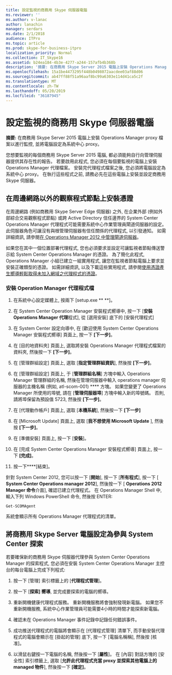 ```yaml
---
title: 設定監視的商務用 Skype 伺服器電腦
ms.reviewer: ''
ms.author: v-lanac
author: lanachin
manager: serdars
ms.date: 2/1/2018
audience: ITPro
ms.topic: article
ms.prod: skype-for-business-itpro
localization_priority: Normal
ms.collection: IT_Skype16
ms.assetid: b24ea184-4b3e-4277-a244-157afb4b368b
description: '摘要: 在商務用 Skype Server 2015 電腦上安裝 Operations Manager 代理程式檔案以進行監控, 並將電腦設定為系統中心 proxy。'
ms.openlocfilehash: 15a1be4473295f448b0498072aacdee03af88d06
ms.sourcegitcommit: ab47ff88f51a96aaf8bc99a6303e114d41ca5c2f
ms.translationtype: MT
ms.contentlocale: zh-TW
ms.lasthandoff: 05/20/2019
ms.locfileid: "36187945"
---
```

# <a name="configure-the-skype-for-business-server-computers-that-will-be-monitored"></a>設定監視的商務用 Skype 伺服器電腦

**摘要:** 在商務用 Skype Server 2015 電腦上安裝 Operations Manager proxy 檔案以進行監控, 並將電腦設定為系統中心 proxy。

您想要監視的每個商務用 Skype Server 2015 電腦, 都必須能夠自行向管理伺服器提供其存在性的報告。 若要啟用此程式, 您必須在每個要監視的電腦上安裝 Operations Manager 代理檔案。 安裝完代理程式檔案之後, 您必須將電腦設定為系統中心 proxy。 在執行這些程式之前, 請務必先在這些電腦上安裝並設定商務用 Skype 伺服器。

## <a name="installing-a-certificate-on-a-watcher-node-located-outside-the-perimeter-network"></a>在周邊網路以外的觀察程式節點上安裝憑證
<a name="watcher_node_outside"> </a>

在周邊網路 (例如商務用 Skype Server Edge 伺服器) 之外, 在企業外部 (例如外部綜合交易觀察程式節點) 或跨 Active Directory 信任邊界的 System Center Operations Manager 代理程式可能需要系統中心作業管理員閘道伺服器的設定。 此伺服器角色可讓沒有與根管理伺服器有信任關係的代理程式, 以引發通知。 如需詳細資訊, 請參閱[在 Operations Manager 2012 中管理閘道伺服器](https://technet.microsoft.com/en-us/library/hh212823.aspx)。

如果您在其中一個位置部署代理程式, 您也必須要求並設定可讓監視者節點傳送警示給 System Center Operations Manager 的憑證。 為了簡化此程式, Operations Manager 小組已建立一組實用程式, 讓您在監視者節點電腦上要求並安裝正確類型的憑證。 如需詳細資訊, 以及下載這些實用程式, 請參閱[使用憑證產生嚮導輕鬆取得未加入網域之代理程式的憑證](https://go.microsoft.com/fwlink/p/?LinkID=267421&amp;amp;clcid=0x409)。

### <a name="installing-the-operation-manager-agent-files"></a>安裝 Operation Manager 代理程式檔

1. 在系統中心設定媒體上, 按兩下 [setup.exe ** **]。

2. 在 System Center Operation Manager 安裝程式嚮導中, 按一下 [**安裝 Operations Manager 代理**程式], 從 [選用安裝] 底下的 [安裝代理程式]

3. 在 System Center 設定向導中, 在 [歡迎使用 System Center Operations Manager 安裝程式嚮導] 頁面上, 按一下 **[下一步]**。

4. 在 [目的地資料夾] 頁面上, 選取將安裝 Operations Manager 代理程式檔案的資料夾, 然後按一下 **[下一步]**。

5. 在 [管理群組設定] 頁面上, 選取 [**指定管理群組資訊**], 然後按 **[下一步]**。

6. 在 [管理群組設定] 頁面上, 于 [**管理群組名稱**] 方塊中輸入 Operations Manager 管理群組的名稱, 然後在管理伺服器中輸入 operations manager 伺服器的主機名稱 (例如, atl-scom-001) **** 方塊。 如果您變更了 Operations Manager 所使用的埠號, 請在 [**管理伺服器埠**] 方塊中輸入新的埠號碼。 否則, 請將埠保留為預設值 5723, 然後按 **[下一步]**。

7. 在 [代理動作帳戶] 頁面上, 選取 [**本機系統**], 然後按一下 **[下一步]**

8. 在 [Microsoft Update] 頁面上, 選取 [**我不想使用 Microsoft Update** ], 然後按 **[下一步]**。

9. 在 [準備安裝] 頁面上, 按一下 [**安裝**]。

10. 在 [完成 System Center Operations Manager 安裝程式嚮導] 頁面上, 按一下 **[完成]**。

11. 按一下****[結束]。

針對 System Center 2012, 您可以按一下 [**開始**], 按一下 [**所有程式**], 按一下 [ **System Center Operations manager 2012**], 然後按一下 [ **Operations 2012 Manager 命令**介面], 確認已建立代理程式。 在 Operations Manager Shell 中, 輸入下列 Windows PowerShell 命令, 然後按 ENTER:
```
Get-SCOMAgent
```

系統會顯示所有 Operations Manager 代理程式的清單。
## <a name="configuring-the-skype-for-business-server-computer-to-participate-in-system-center-discovery"></a>將商務用 Skype Server 電腦設定為參與 System Center 探索
<a name="watcher_node_outside"> </a>

若要確保新的商務用 Skype 伺服器代理參與 System Center Operations Manager 的探索程式, 您必須在安裝 System Center Operations Manager 主控台的每台電腦上完成下列程式:

1. 按一下 [管理] 索引標籤上的 [**代理程式管理**]。

2. 按一下 [**探索] 嚮導**, 並完成要探索的電腦的嚮導。

3. 重新開機健康代理程式服務。 重新開機服務將會強制發現新電腦。 如果您不重新開機服務, 系統中心作業管理員可能需要4小時的時間才能探索新電腦。

4. 確認未在 Operations Manager 事件記錄中記錄任何錯誤事件。

5. 成功推送代理程式的電腦將會顯示在 [代理程式管理] 清單下, 而手動安裝代理程式的電腦會顯示在 [掛起的管理] 底下, 按一下 [電腦名稱稱], 然後按 [核准]。

6. 以滑鼠右鍵按一下電腦的名稱, 然後按一下 [**屬性**]。 在 [內容] 對話方塊的 [安全性] 索引標籤上, 選取 [**允許此代理程式充當 proxy 並探索其他電腦上的 managed 物件**], 然後按一下 **[確定]**。


